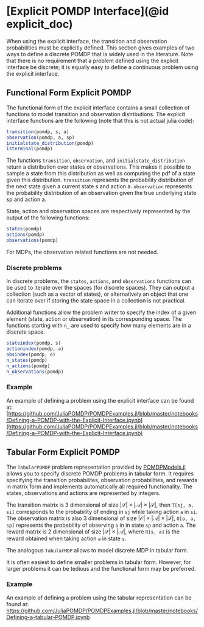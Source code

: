 # [Explicit POMDP Interface](@id explicit_doc)

When using the explicit interface, the transition and observation probabilities must be explicitly defined. This section gives examples of two ways to define a discrete POMDP that is widely used in the literature.
Note that there is no requirement that a problem defined using the explicit interface be discrete; it is equally easy to define a continuous problem using the explicit interface.

## Functional Form Explicit POMDP

The functional form of the explicit interface contains a small collection of functions to model transition and observation distributions. The explicit interface functions are the following (note that this is not actual julia code):
```julia
transition(pomdp, s, a) 
observation(pomdp, a, sp)
initialstate_distribution(pomdp)
isterminal(pomdp)
```

The functions `transition`, `observation`, and `initialstate_distribution` return a distribution over states or observations. This makes it possible to sample a state from this distribution as well as computing the pdf of a state given this distribution. `transition` represents the probability distribution of the next state given a current state s and action a. `observation` represents the probability distribution of an observation given the true underlying state sp and action a. 

State, action and observation spaces are respectively represented by the output of the following functions:
```julia
states(pomdp)
actions(pomdp)
observations(pomdp)
```


For MDPs, the observation related functions are not needed. 

### Discrete problems 


In discrete problems, the `states`, `actions`, and `observations` functions can be used to iterate over the spaces (for discrete spaces). They can output a collection (such as a vector of states), or alternatively an object that one can iterate over if storing the state space in a collection is not practical. 

Additional functions allow the problem writer to specify the index of a given element (state, action or observation) in its corresponding space. The functions starting with `n_` are used to specify how many elements are in a discrete space.
```julia
stateindex(pomdp, s)
actionindex(pomdp, a)
obsindex(pomdp, o)
n_states(pomdp)
n_actions(pomdp)
n_observations(pomdp)
```

### Example 

An example of defining a problem using the explicit interface can be found at: 
[https://github.com/JuliaPOMDP/POMDPExamples.jl/blob/master/notebooks/Defining-a-POMDP-with-the-Explicit-Interface.ipynb](https://github.com/JuliaPOMDP/POMDPExamples.jl/blob/master/notebooks/Defining-a-POMDP-with-the-Explicit-Interface.ipynb)


## Tabular Form Explicit POMDP

The `TabularPOMDP` problem representation provided by [POMDPModels.jl](https://github.com/JuliaPOMDP/POMDPModels.jl) allows you to specify discrete POMDP problems in tabular form. It requires specifying the transition probabilites, observation probabilities, and rewards in matrix form and implements automatically all required functionality. The states, observations and actions are represented by integers.

The transition matrix is 3 dimensional of size $|\mathcal{S}|\times |\mathcal{A}| \times |\mathcal{S}|$, then `T[sj, a, si]` corresponds to the probability of ending in `sj` while taking action `a` in `si`. The observation matrix is also 3 dimensional of size $|\mathcal{O}| \times |\mathcal{A}| \times |\mathcal{S}|$, `O[o, a, sp]` represents the probability of observing `o` in in state `sp` and action `a`. The reward matrix is 2 dimensional of size $|\mathcal{S}|\times |\mathcal{A}|$, where `R[s, a]` is the reward obtained when taking action `a` in state `s`. 

The analogous `TabularMDP` allows to model discrete MDP in tabular form.

It is often easiest to define smaller problems in tabular form. However, for larger problems it can be tedious and the functional form may be preferred.

### Example 

An example of defining a problem using the tabular representation can be found at: 
https://github.com/JuliaPOMDP/POMDPExamples.jl/blob/master/notebooks/Defining-a-tabular-POMDP.ipynb
